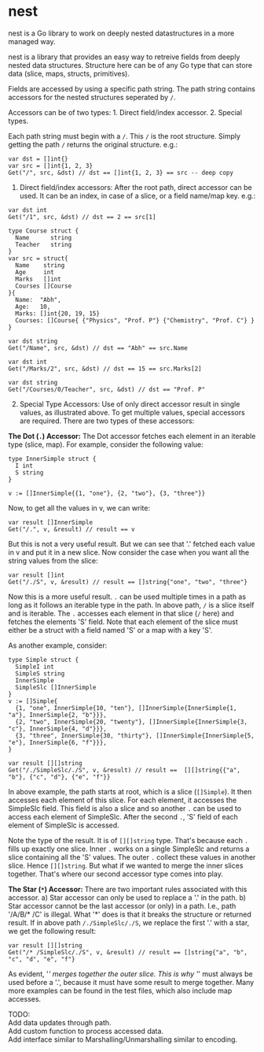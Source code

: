 # nest
nest is a Go library to work on deeply nested datastructures in a more managed way.

  nest is a library that provides an easy way to retreive fields from deeply nested
  data structures. Structure here can be of any Go type that can store data (slice,
  maps, structs, primitives).
  
  Fields are accessed by using a specific path string. The path string contains
  accessors for the nested structures seperated by `/`.
  
  Accessors can be of two types:
    1. Direct field/index accessor.
    2. Special types.
    
  Each path string must begin with a `/`. This `/` is the root structure. Simply getting
  the path `/` returns the original structure. e.g.:
  
    var dst = []int{}
    var src = []int{1, 2, 3}
    Get("/", src, &dst) // dst == []int{1, 2, 3} == src -- deep copy
  
  
  1. Direct field/index accessors:
  After the root path, direct accessor can be used. It can be an index, in case of a slice,
  or a field name/map key. e.g.:
  
    var dst int
    Get("/1", src, &dst) // dst == 2 == src[1]
  
    type Course struct {
      Name      string
      Teacher   string
    }
    var src = struct{
      Name    string
      Age     int
      Marks   []int
      Courses []Course
    }{
      Name:  "Abh",
      Age:   10,
      Marks: []int{20, 19, 15}
      Courses: []Course{ {"Physics", "Prof. P"} {"Chemistry", "Prof. C"} }
    }
  
    var dst string
    Get("/Name", src, &dst) // dst == "Abh" == src.Name
  
    var dst int
    Get("/Marks/2", src, &dst) // dst == 15 == src.Marks[2]
  
    var dst string
    Get("/Courses/0/Teacher", src, &dst) // dst == "Prof. P"
  
  
2. Special Type Accessors: Use of only direct accessor result in single values,
   as illustrated above. To get multiple values, special accessors are required.
   There are two types of these accessors:
     
     
  **The Dot (`.`) Accessor:**
  The Dot accessor fetches each element in an iterable type (slice, map). For example,
  consider the following value:
     
    type InnerSimple struct {
      I int
      S string
    }
     
    v := []InnerSimple{{1, "one"}, {2, "two"}, {3, "three"}}
     
Now, to get all the values in v, we can write:
     
    var result []InnerSimple
    Get("/.", v, &result) // result == v
     
But this is not a very useful result. But we can see that '.' fetched each value in v
and put it in a new slice. Now consider the case when you want all the string values
from the slice:
     
    var result []int
    Get("/./S", v, &result) // result == []string{"one", "two", "three"}
     
Now this is a more useful result. `.` can be used multiple times in a path as long as
it follows an iterable type in the path. In above path, `/` is a slice itself and is
iterable. The `.` accesses each element in that slice (`/` here) and fetches the elements
'S' field. Note that each element of the slice must either be a struct with a field named
'S' or a map with a key 'S'.
     
As another example, consider:
     
    type Simple struct {
      SimpleI int
      SimpleS string
      InnerSimple
      SimpleSlc []InnerSimple
    }
    v := []Simple{
      {1, "one", InnerSimple{10, "ten"}, []InnerSimple{InnerSimple{1, "a"}, InnerSimple{2, "b"}}},
      {2, "two", InnerSimple{20, "twenty"}, []InnerSimple{InnerSimple{3, "c"}, InnerSimple{4, "d"}}},
      {3, "three", InnerSimple{30, "thirty"}, []InnerSimple{InnerSimple{5, "e"}, InnerSimple{6, "f"}}},
    }
     
    var result [][]string
    Get("/./SimpleSlc/./S", v, &result) // result ==  [][]string{{"a", "b"}, {"c", "d"}, {"e", "f"}}
     
In above example, the path starts at root, which is a slice (`[]Simple`). It then accesses
each element of this slice. For each element, it accesses the SimpleSlc field. This
field is also a slice and so another `.` can be used to access each element of SimpleSlc.
After the second `.`, 'S' field of each element of SimpleSlc is accessed.
 
Note the type of the result. It is of `[][]string` type. That's because each `.` fills up
exactly one slice. Inner `.` works on a single SimpleSlc and returns a slice containing
all the 'S' values. The outer `.` collect these values in another slice. Hence `[][]string`.
But what if we wanted to merge the inner slices together. That's where our second
accessor type comes into play.
    
     
**The Star (`*`) Accessor:**
There are two important rules associated with this accessor.
a) Star accessor can only be used to replace a '.' in the path.
b) Star accessor cannot be the last accessor (or only) in a path. I.e., path '/A/B/* /C'
   is illegal.
What '*' does is that it breaks the structure or returned result. If in above path
`/./SimpleSlc/./S`, we replace the first '.' with a star, we get the following result:
     
    var result [][]string
    Get("/* /SimpleSlc/./S", v, &result) // result == []string{"a", "b", "c", "d", "e", "f"}
     
As evident, '*' merges together the outer slice. This is why '*' must always be used
before a '.', because it must have some result to merge together.
Many more examples can be found in the test files, which also include map accesses.
     
  
TODO:<br>
Add data updates through path.<br>
Add custom function to process accessed data.<br>
Add interface similar to Marshalling/Unmarshalling similar to encoding.<br>
